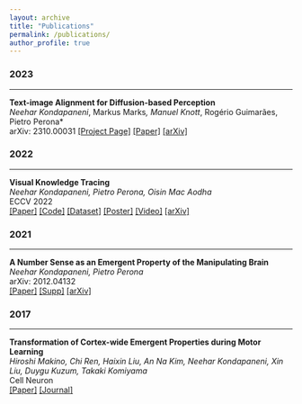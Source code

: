 ```yaml
---
layout: archive
title: "Publications"
permalink: /publications/
author_profile: true
---
```


### 2023
___
**Text-image Alignment for Diffusion-based Perception**    
*Neehar Kondapaneni<sup>*</sup>, Markus Marks<sup>*</sup>, Manuel Knott<sup>*</sup>, Rogério Guimarães, Pietro Perona*    
arXiv: 2310.00031
[[Project Page]](http://www.vision.caltech.edu/tadp/) [[Paper]](../files/papers/2023/tadp.pdf) [[arXiv]](https://arxiv.org/abs/2310.00031)

### 2022
___
**Visual Knowledge Tracing**    
*Neehar Kondapaneni, Pietro Perona, Oisin Mac Aodha*    
ECCV 2022   
[[Paper]](../files/papers/2022/visual_knowledge_tracing.pdf) [[Code]](https://github.com/nkondapa/VisualKnowledgeTracing) [[Dataset]](https://data.caltech.edu/records/mqz96-xee20) [[Poster]](../files/papers/2022/visual_knowledge_tracing_poster.pdf) [[Video]](https://youtu.be/wAILBjyXWJw) [[arXiv]](https://arxiv.org/abs/2207.10157)

### 2021
___
**A Number Sense as an Emergent Property of the Manipulating Brain**    
*Neehar Kondapaneni, Pietro Perona*   
arXiv: 2012.04132   
[[Paper]](../files/papers/2021/number_sense_emergent.pdf) [[Supp]](../files/papers/2021/number_sense_emergent_supp.pdf) [[arXiv]](https://arxiv.org/abs/2012.04132)

### 2017
___
**Transformation of Cortex-wide Emergent Properties during Motor Learning**   
*Hiroshi Makino, Chi Ren, Haixin Liu, An Na Kim, Neehar Kondapaneni,
Xin Liu, Duygu Kuzum, Takaki Komiyama*    
Cell Neuron   
[[Paper]](../files/papers/2017/transformation_cortex_motor_learning.pdf) [[Journal]](https://www.cell.com/neuron/fulltext/S0896-6273(17)30341-0?_returnURL=https%3A%2F%2Flinkinghub.elsevier.com%2Fretrieve%2Fpii%2FS0896627317303410%3Fshowall%3Dtrue)

